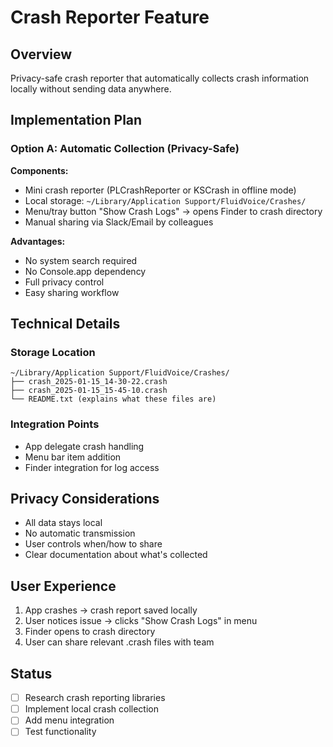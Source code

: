 # Crash Reporter Feature

## Overview
Privacy-safe crash reporter that automatically collects crash information locally without sending data anywhere.

## Implementation Plan

### Option A: Automatic Collection (Privacy-Safe)

**Components:**
- Mini crash reporter (PLCrashReporter or KSCrash in offline mode)
- Local storage: `~/Library/Application Support/FluidVoice/Crashes/`
- Menu/tray button "Show Crash Logs" → opens Finder to crash directory
- Manual sharing via Slack/Email by colleagues

**Advantages:**
- No system search required
- No Console.app dependency
- Full privacy control
- Easy sharing workflow

## Technical Details

### Storage Location
```
~/Library/Application Support/FluidVoice/Crashes/
├── crash_2025-01-15_14-30-22.crash
├── crash_2025-01-15_15-45-10.crash
└── README.txt (explains what these files are)
```

### Integration Points
- App delegate crash handling
- Menu bar item addition
- Finder integration for log access

## Privacy Considerations
- All data stays local
- No automatic transmission
- User controls when/how to share
- Clear documentation about what's collected

## User Experience
1. App crashes → crash report saved locally
2. User notices issue → clicks "Show Crash Logs" in menu
3. Finder opens to crash directory
4. User can share relevant .crash files with team

## Status
- [ ] Research crash reporting libraries
- [ ] Implement local crash collection
- [ ] Add menu integration
- [ ] Test functionality